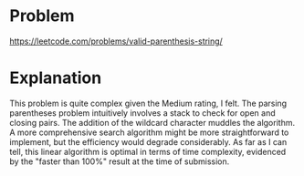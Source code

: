 # Problem

https://leetcode.com/problems/valid-parenthesis-string/

# Explanation

This problem is quite complex given the Medium rating, I felt. The parsing parentheses problem intuitively involves a stack to check for open and closing pairs. The addition of the wildcard character muddles the algorithm. A more comprehensive search algorithm might be more straightforward to implement, but the efficiency would degrade considerably. As far as I can tell, this linear algorithm is optimal in terms of time complexity, evidenced by the "faster than 100%" result at the time of submission.

